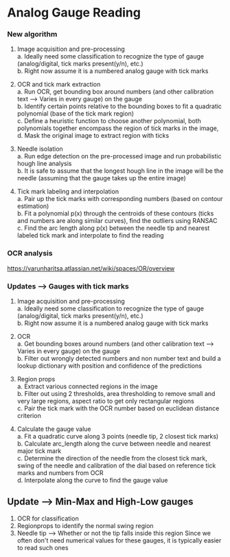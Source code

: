 # Analog Gauge Reading

### New algorithm

1) Image acquisition and pre-processing 
   <br /> a. Ideally need some classification to recognize the type of gauge (analog/digital, tick marks present(y/n), etc.)
   <br /> b. Right now assume it is a numbered analog gauge with tick marks 
   
2) OCR and tick mark extraction
   <br /> a. Run OCR, get bounding box around numbers (and other calibration text --> Varies in every gauge) on the gauge
   <br /> b. Identify certain points relative to the bounding boxes to fit a quadratic polynomial (base of the tick mark region)
   <br /> c. Define a heuristic function to choose another polynomial, both polynomials together encompass the region of tick marks in the image, 
   <br /> d. Mask the original image to extract region with ticks

3) Needle isolation
   <br /> a. Run edge detection on the pre-processed image and run probabilistic hough line analysis
   <br /> b. It is safe to assume that the longest hough line in the image will be the needle (assuming that the gauge takes up the entire image)
 
4) Tick mark labeling and interpolation
   <br /> a. Pair up the tick marks with corresponding numbers (based on contour estimation)
   <br /> b. Fit a polynomial p(x) through the centroids of these contours (ticks and numbers are along similar curves), find the outliers using RANSAC
   <br /> c. Find the arc length along p(x) between the needle tip and nearest labeled tick mark and interpolate to find the reading 
   
### OCR analysis
https://varunharitsa.atlassian.net/wiki/spaces/OR/overview

### Updates --> Gauges with tick marks

1) Image acquisition and pre-processing 
   <br /> a. Ideally need some classification to recognize the type of gauge (analog/digital, tick marks present(y/n), etc.)
   <br /> b. Right now assume it is a numbered analog gauge with tick marks
   
2) OCR
   <br /> a. Get bounding boxes around numbers (and other calibration text --> Varies in every gauge) on the gauge
   <br /> b. Filter out wrongly detected numbers and non number text and build a lookup dictionary with position and confidence of the predictions

3) Region props
   <br /> a. Extract various connected regions in the image
   <br /> b. Filter out using 2 thresholds, area thresholding to remove small and very large regions, aspect ratio to get only rectangular regions
   <br /> c. Pair the tick mark with the OCR number based on euclidean distance criterion

4) Calculate the gauge value
   <br /> a. Fit a quadratic curve along 3 points (needle tip, 2 closest tick marks)
   <br /> b. Calculate arc_length along the curve between needle and nearest major tick mark
   <br /> c. Determine the direction of the needle from the closest tick mark, swing of the needle and calibration of the dial based on reference tick marks and numbers from OCR
   <br /> d. Interpolate along the curve to find the gauge value
   
## Update --> Min-Max and High-Low gauges
1) OCR for classification
2) Regionprops to identify the normal swing region
3) Needle tip --> Whether or not the tip falls inside this region
Since we often don't need numerical values for these gauges, it is typically easier to read such ones